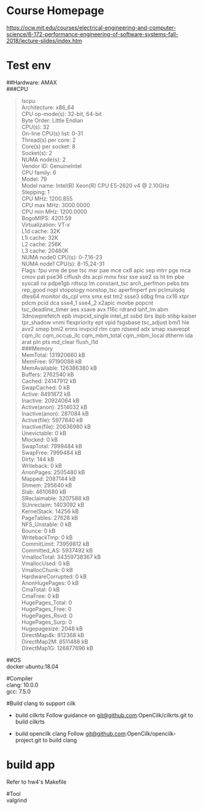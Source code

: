 # Course Homepage
https://ocw.mit.edu/courses/electrical-engineering-and-computer-science/6-172-performance-engineering-of-software-systems-fall-2018/lecture-slides/index.htm

# Test env<br>
##Hardware: AMAX<br>
###CPU<br>

>lscpu<br>
>Architecture:          x86_64<br>
>CPU op-mode(s):        32-bit, 64-bit<br>
>Byte Order:            Little Endian<br>
>CPU(s):                32<br>
>On-line CPU(s) list:   0-31<br>
>Thread(s) per core:    2<br>
>Core(s) per socket:    8<br>
>Socket(s):             2<br>
>NUMA node(s):          2<br>
>Vendor ID:             GenuineIntel<br>
>CPU family:            6<br>
>Model:                 79<br>
>Model name:            Intel(R) Xeon(R) CPU E5-2620 v4 @ 2.10GHz<br>
>Stepping:              1<br>
>CPU MHz:               1200.855<br>
>CPU max MHz:           3000.0000<br>
>CPU min MHz:           1200.0000<br>
>BogoMIPS:              4201.59<br>
>Virtualization:        VT-x<br>
>L1d cache:             32K<br>
>L1i cache:             32K<br>
>L2 cache:              256K<br>
>L3 cache:              20480K<br>
>NUMA node0 CPU(s):     0-7,16-23<br>
>NUMA node1 CPU(s):     8-15,24-31<br>
>Flags:                 fpu vme de pse tsc msr pae mce cx8 apic sep mtrr pge mca cmov pat pse36 clflush dts acpi mmx fxsr sse sse2 ss ht tm pbe syscall nx pdpe1gb rdtscp lm constant_tsc arch_perfmon pebs bts rep_good nopl xtopology nonstop_tsc aperfmperf pni pclmulqdq dtes64 monitor ds_cpl vmx smx est tm2 ssse3 sdbg fma cx16 xtpr pdcm pcid dca sse4_1 sse4_2 x2apic movbe popcnt tsc_deadline_timer aes xsave avx f16c rdrand lahf_lm abm 3dnowprefetch epb invpcid_single intel_pt ssbd ibrs ibpb stibp kaiser tpr_shadow vnmi flexpriority ept vpid fsgsbase tsc_adjust bmi1 hle avx2 smep bmi2 erms invpcid rtm cqm rdseed adx smap xsaveopt cqm_llc cqm_occup_llc cqm_mbm_total cqm_mbm_local dtherm ida arat pln pts md_clear flush_l1d<br>
###Memory<br>
>MemTotal:       131920660 kB<br>
>MemFree:        97190088 kB<br>
>MemAvailable:   126386380 kB<br>
>Buffers:         2762540 kB<br>
>Cached:         24147912 kB<br>
>SwapCached:            0 kB<br>
>Active:          8491872 kB<br>
>Inactive:       20924064 kB<br>
>Active(anon):    2514032 kB<br>
>Inactive(anon):   287084 kB<br>
>Active(file):    5977840 kB<br>
>Inactive(file): 20636980 kB<br>
>Unevictable:           0 kB<br>
>Mlocked:               0 kB<br>
>SwapTotal:       7999484 kB<br>
>SwapFree:        7999484 kB<br>
>Dirty:               144 kB<br>
>Writeback:             0 kB<br>
>AnonPages:       2505480 kB<br>
>Mapped:          2087144 kB<br>
>Shmem:            295640 kB<br>
>Slab:            4610680 kB<br>
>SReclaimable:    3207588 kB<br>
>SUnreclaim:      1403092 kB<br>
>KernelStack:       14256 kB<br>
>PageTables:        27628 kB<br>
>NFS_Unstable:          0 kB<br>
>Bounce:                0 kB<br>
>WritebackTmp:          0 kB<br>
>CommitLimit:    73959812 kB<br>
>Committed_AS:    5937492 kB<br>
>VmallocTotal:   34359738367 kB<br>
>VmallocUsed:           0 kB<br>
>VmallocChunk:          0 kB<br>
>HardwareCorrupted:     0 kB<br>
>AnonHugePages:         0 kB<br>
>CmaTotal:              0 kB<br>
>CmaFree:               0 kB<br>
>HugePages_Total:       0<br>
>HugePages_Free:        0<br>
>HugePages_Rsvd:        0<br>
>HugePages_Surp:        0<br>
>Hugepagesize:       2048 kB<br>
>DirectMap4k:      812368 kB<br>
>DirectMap2M:     8511488 kB<br>
>DirectMap1G:    126877696 kB<br>

##OS<br>
docker ubuntu:18.04

#Compiler<br>
clang: 10.0.0<br>
gcc: 7.5.0

#Build clang to support cilk<br>
* build cilkrts
Follow guidance on git@github.com:OpenCilk/cilkrts.git to build cilkrts

* build opencilk clang 
Follow git@github.com:OpenCilk/opencilk-project.git to build clang

# build app
Refer to hw4's Makefile

#Tool<br>
valgrind

